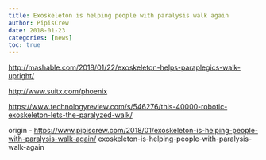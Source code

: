 ```yaml
---
title: Exoskeleton is helping people with paralysis walk again
author: PipisCrew
date: 2018-01-23
categories: [news]
toc: true
---
```


http://mashable.com/2018/01/22/exoskeleton-helps-paraplegics-walk-upright/

http://www.suitx.com/phoenix

https://www.technologyreview.com/s/546276/this-40000-robotic-exoskeleton-lets-the-paralyzed-walk/

origin - https://www.pipiscrew.com/2018/01/exoskeleton-is-helping-people-with-paralysis-walk-again/ exoskeleton-is-helping-people-with-paralysis-walk-again